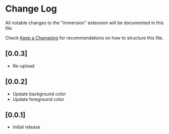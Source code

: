 # Change Log

All notable changes to the "immersion" extension will be documented in this file.

Check [Keep a Changelog](http://keepachangelog.com/) for recommendations on how to structure this file.

## [0.0.3]

- Re-upload

## [0.0.2]

- Update background color
- Update foreground color

## [0.0.1]

- Initial release
